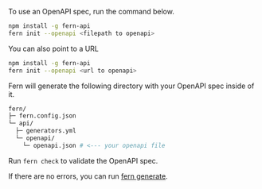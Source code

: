 To use an OpenAPI spec, run the command below.

```bash
npm install -g fern-api
fern init --openapi <filepath to openapi>
```

You can also point to a URL

```bash
npm install -g fern-api
fern init --openapi <url to openapi>

```

Fern will generate the following directory with your OpenAPI spec inside of it.

```bash
fern/
├─ fern.config.json
└─ api/
  ├─ generators.yml
  └─ openapi/
    └─ openapi.json # <--- your openapi file
```

Run `fern check` to validate the OpenAPI spec.

If there are no errors, you can run [fern generate](../compiler/fern-generate).
